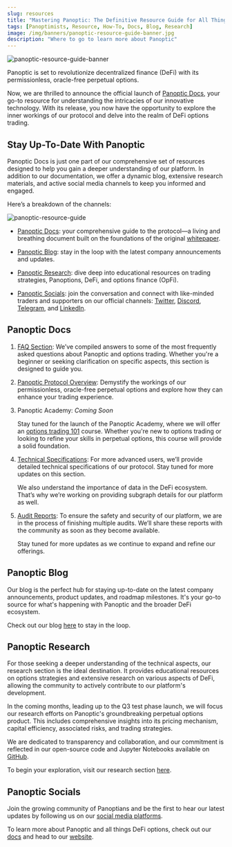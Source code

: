 ```yaml
---
slug: resources
title: "Mastering Panoptic: The Definitive Resource Guide for All Things Panoptic"
tags: [Panoptimists, Resource, How-To, Docs, Blog, Research]
image: /img/banners/panoptic-resource-guide-banner.jpg
description: "Where to go to learn more about Panoptic"
---
```


![panoptic-resource-guide-banner](./panoptic-resource-guide-banner.jpg)

Panoptic is set to revolutionize decentralized finance (DeFi) with its permissionless, oracle-free perpetual options.

Now, we are thrilled to announce the official launch of [Panoptic Docs](https://panoptic.xyz/docs/intro), your go-to resource for understanding the intricacies of our innovative technology. With its release, you now have the opportunity to explore the inner workings of our protocol and delve into the realm of DeFi options trading.

<!--truncate-->

## Stay Up-To-Date With Panoptic

Panoptic Docs is just one part of our comprehensive set of resources designed to help you gain a deeper understanding of our platform. In addition to our documentation, we offer a dynamic blog, extensive research materials, and active social media channels to keep you informed and engaged.

Here’s a breakdown of the channels:

![panoptic-resource-guide](./panoptic-resource-guide.png)

- [Panoptic Docs](https://panoptic.xyz/docs/intro): your comprehensive guide to the protocol—a living and breathing document built on the foundations of the original [whitepaper](https://paper.panoptic.xyz/).

- [Panoptic Blog](https://panoptic.xyz/blog): stay in the loop with the latest company announcements and updates.

- [Panoptic Research](https://panoptic.xyz/research): dive deep into educational resources on trading strategies, Panoptions, DeFi, and options finance (OpFi).

- [Panoptic Socials](https://links.panoptic.xyz/all): join the conversation and connect with like-minded traders and supporters on our official channels: [Twitter](https://twitter.com/panoptic_xyz), [Discord](https://discord.com/invite/8sX5Af2KXG), [Telegram](https://t.me/panoptic), and [LinkedIn](https://www.linkedin.com/company/panoptic-xyz).


## **Panoptic Docs**

1. [FAQ Section](https://panoptic.xyz/docs/faq): We’ve compiled answers to some of the most frequently asked questions about Panoptic and options trading. Whether you're a beginner or seeking clarification on specific aspects, this section is designed to guide you.

2. [Panoptic Protocol Overview](https://panoptic.xyz/docs/panoptic-protocol/overview): Demystify the workings of our permissionless, oracle-free perpetual options and explore how they can enhance your trading experience.

3. Panoptic Academy: *Coming Soon*

    Stay tuned for the launch of the Panoptic Academy, where we will offer an [options trading 101](https://panoptic.xyz/docs/trading/basic-concepts) course. Whether you're new to options trading or looking to refine your skills in perpetual options, this course will provide a solid foundation.

4. [Technical Specifications](https://panoptic.xyz/docs/developers/smart-contracts-overview): For more advanced users, we’ll provide detailed technical specifications of our protocol. Stay tuned for more updates on this section.

    We also understand the importance of data in the DeFi ecosystem. That’s why we’re working on providing subgraph details for our platform as well.

5. [Audit Reports](https://panoptic.xyz/docs/security/audits): To ensure the safety and security of our platform, we are in the process of finishing multiple audits. We’ll share these reports with the community as soon as they become available.

    Stay tuned for more updates as we continue to expand and refine our offerings.

## Panoptic Blog

Our blog is the perfect hub for staying up-to-date on the latest company announcements, product updates, and roadmap milestones. It's your go-to source for what's happening with Panoptic and the broader DeFi ecosystem.

Check out our blog [here](https://panoptic.xyz/blog) to stay in the loop.

## Panoptic Research

For those seeking a deeper understanding of the technical aspects, our research section is the ideal destination. It provides educational resources on options strategies and extensive research on various aspects of DeFi, allowing the community to actively contribute to our platform's development.

In the coming months, leading up to the Q3 test phase launch, we will focus our research efforts on Panoptic's groundbreaking perpetual options product. This includes comprehensive insights into its pricing mechanism, capital efficiency, associated risks, and trading strategies.

We are dedicated to transparency and collaboration, and our commitment is reflected in our open-source code and Jupyter Notebooks available on [GitHub](https://github.com/panoptic-labs/research).

To begin your exploration, visit our research section [here](https://panoptic.xyz/research).

## Panoptic Socials

Join the growing community of Panoptians and be the first to hear our latest updates by following us on our [social media platforms](https://links.panoptic.xyz/all).

To learn more about Panoptic and all things DeFi options, check out our [docs](https://panoptic.xyz/docs/intro) and head to our [website](https://panoptic.xyz).  
